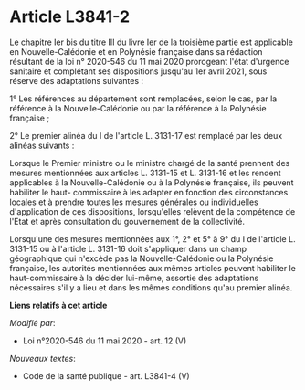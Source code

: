 # Article L3841-2

Le chapitre Ier bis du titre III du livre Ier de la troisième partie est applicable en Nouvelle-Calédonie et en Polynésie
française dans sa rédaction résultant de la loi n° 2020-546 du 11 mai 2020 prorogeant l'état d'urgence sanitaire et
complétant ses dispositions jusqu'au 1er avril 2021, sous réserve des adaptations suivantes :

1° Les références au département sont remplacées, selon le cas, par la référence à la Nouvelle-Calédonie ou par la référence
à la Polynésie française ;

2° Le premier alinéa du I de l'article L. 3131-17 est remplacé par les deux alinéas suivants :

Lorsque le Premier ministre ou le ministre chargé de la santé prennent des mesures mentionnées aux articles L. 3131-15 et L.
3131-16 et les rendent applicables à la Nouvelle-Calédonie ou à la Polynésie française, ils peuvent habiliter le haut-
commissaire à les adapter en fonction des circonstances locales et à prendre toutes les mesures générales ou individuelles
d'application de ces dispositions, lorsqu'elles relèvent de la compétence de l'Etat et après consultation du gouvernement de
la collectivité.

Lorsqu'une des mesures mentionnées aux 1°, 2° et 5° à 9° du I de l'article L. 3131-15 ou à l'article L. 3131-16 doit
s'appliquer dans un champ géographique qui n'excède pas la Nouvelle-Calédonie ou la Polynésie française, les autorités
mentionnées aux mêmes articles peuvent habiliter le haut-commissaire à la décider lui-même, assortie des adaptations
nécessaires s'il y a lieu et dans les mêmes conditions qu'au premier alinéa.

**Liens relatifs à cet article**

_Modifié par_:

  - Loi n°2020-546 du 11 mai 2020 - art. 12 (V)

_Nouveaux textes_:

  - Code de la santé publique - art. L3841-4 (V)
